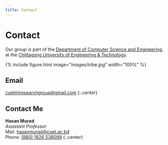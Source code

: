 ```yaml
---
title: Contact
---
```


# <i class="fas fa-envelope"></i>Contact

Our group is part of the [Department of Computer Science and Engineering](https://www.cuet.ac.bd/dept/cse), at the [Chittagong University of Engineering & Technology](https://www.cuet.ac.bd).

{% include figure.html image="images/iribe.jpg" width="100%" %}

## Email

[cuetmlresearchgroup@gmail.com](mailto:cuetmlresearchgroup@gmail.com)
{:.center}

## Contact Me
<b>Hasan Murad</b><br>
<i>Assistant Professor</i><br>
Mail: [hasanmurad@cuet.ac.bd](mailto:hasanmurad@cuet.ac.bd)<br>
Phone: [(880) 1826 538099](tel:+8801826-538099)
{:.center}

<!-- ## Address

{% comment %}
Tip: put both a mailing address for mail/deliveries, AND a navigation-friendly address so people can find their way to you easily.
{% endcomment %}

3220 Brendan Iribe Center for Computer Science and Engineering
University of Maryland
College Park, MD 20740
{:.center} -->

<!-- [<i class="fas fa-external-link-alt"></i> on Google Maps](https://www.google.com/maps/place/Brendan+Iribe+Center+for+Computer+Science+and+Engineering/@38.9890953,-76.9387086,17z/data=!3m1!4b1!4m5!3m4!1s0x89b7c7e9e636ed11:0x9aaf14503032f4a!8m2!3d38.9890953!4d-76.9365146)
{:.center} -->
